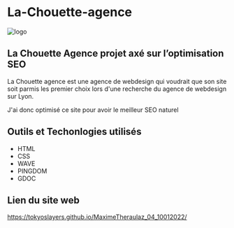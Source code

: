# **La-Chouette-agence**

![logo](https://tokyoslayers.github.io/MaximeTheraulaz_04_10012022/new/img/logo.webp)

## **La Chouette Agence projet axé sur l’optimisation SEO**

La Chouette agence est une agence de webdesign qui voudrait que son site soit parmis les premier choix lors d'une recherche du agence de webdesign sur Lyon.

J'ai donc optimisé ce site pour avoir le meilleur SEO naturel

## **Outils et Techonlogies utilisés**

- HTML
- CSS
- WAVE
- PINGDOM
- GDOC

 ## **Lien du site web**
 
 https://tokyoslayers.github.io/MaximeTheraulaz_04_10012022/
